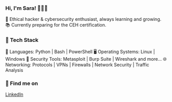 ### Hi, I'm Sara! 👩🏻‍💻

🌱 Ethical hacker & cybersecurity enthusiast, always learning and growing.
📚 Currently preparing for the CEH certification.

### 🚀 Tech Stack

🐍 Languages: Python | Bash | PowerShell
🖥️ Operating Systems: Linux | Windows
🔐 Security Tools: Metasploit | Burp Suite | Wireshark and more...
🌐 Networking: Protocols | VPNs | Firewalls | Network Security | Traffic Analysis

### 🔗 Find me on 
[LinkedIn](https://www.linkedin.com/in/sara-carrano5)



